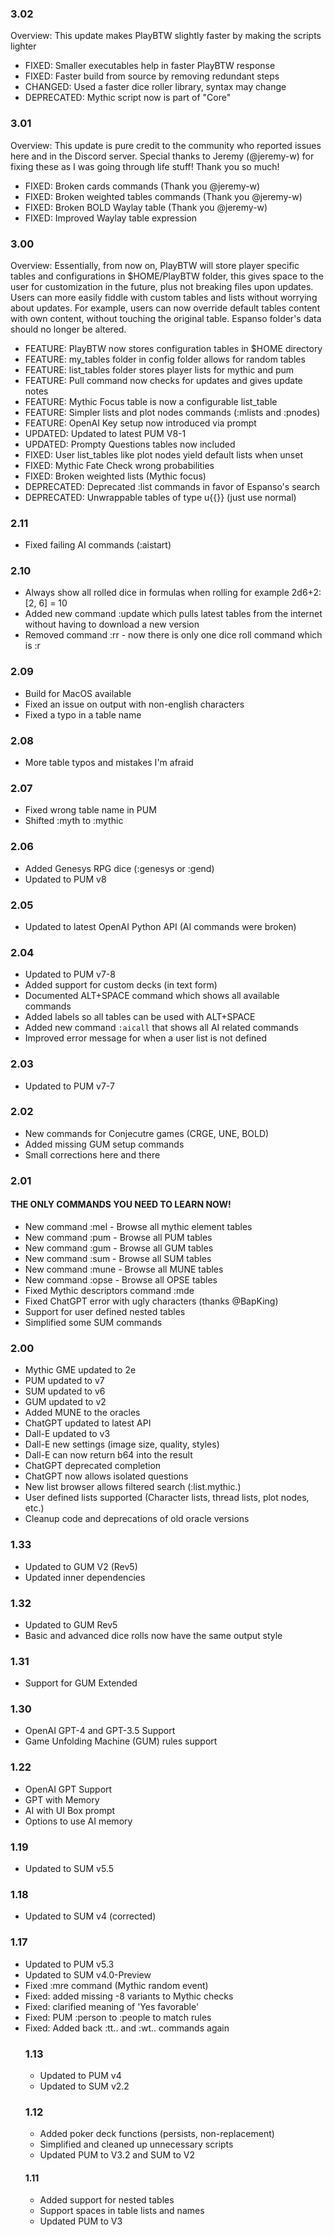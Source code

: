 ### 3.02
Overview: This update makes PlayBTW slightly faster by making the scripts lighter

* FIXED: Smaller executables help in faster PlayBTW response
* FIXED: Faster build from source by removing redundant steps
* CHANGED: Used a faster dice roller library, syntax may change
* DEPRECATED: Mythic script now is part of "Core"

### 3.01
Overview: This update is pure credit to the community who reported issues here and in the Discord server. Special thanks to Jeremy (@jeremy-w) for fixing these as I was going through life stuff! Thank you so much!

* FIXED: Broken cards commands (Thank you @jeremy-w)
* FIXED: Broken weighted tables commands (Thank you @jeremy-w)
* FIXED: Broken BOLD Waylay table (Thank you @jeremy-w)
* FIXED: Improved Waylay table expression

### 3.00
Overview: Essentially, from now on, PlayBTW will store player specific tables and configurations in $HOME/PlayBTW folder, this gives space to the user for customization in the future, plus not breaking files upon updates. Users can more easily fiddle with custom tables and lists without worrying about updates. For example, users can now override default tables content with own content, without touching the original table. Espanso folder's data should no longer be altered.

* FEATURE: PlayBTW now stores configuration tables in $HOME directory
* FEATURE: my_tables folder in config folder allows for random tables
* FEATURE: list_tables folder stores player lists for mythic and pum
* FEATURE: Pull command now checks for updates and gives update notes
* FEATURE: Mythic Focus table is now a configurable list_table
* FEATURE: Simpler lists and plot nodes commands (:mlists and :pnodes)
* FEATURE: OpenAI Key setup now introduced via prompt
* UPDATED: Updated to latest PUM V8-1
* UPDATED: Prompty Questions tables now included
* FIXED: User list_tables like plot nodes yield default lists when unset
* FIXED: Mythic Fate Check wrong probabilities
* FIXED: Broken weighted lists (Mythic focus)
* DEPRECATED: Deprecated :list commands in favor of Espanso's search
* DEPRECATED: Unwrappable tables of type u{{}} (just use normal)

### 2.11
* Fixed failing AI commands (:aistart)

### 2.10
* Always show all rolled dice in formulas when rolling for example 2d6+2: [2, 6] = 10
* Added new command :update which pulls latest tables from the internet without having to download a new version
* Removed command :rr - now there is only one dice roll command which is :r<formula>

### 2.09
* Build for MacOS available
* Fixed an issue on output with non-english characters
* Fixed a typo in a table name

### 2.08
* More table typos and mistakes I'm afraid

### 2.07
* Fixed wrong table name in PUM
* Shifted :myth to :mythic

### 2.06
* Added Genesys RPG dice (:genesys or :gend)
* Updated to PUM v8

### 2.05
* Updated to latest OpenAI Python API (AI commands were broken)

### 2.04
* Updated to PUM v7-8
* Added support for custom decks (in text form)
* Documented ALT+SPACE command which shows all available commands
* Added labels so all tables can be used with ALT+SPACE
* Added new command `:aicall` that shows all AI related commands
* Improved error message for when a user list is not defined

### 2.03
* Updated to PUM v7-7

### 2.02
* New commands for Conjecutre games (CRGE, UNE, BOLD)
* Added missing GUM setup commands
* Small corrections here and there

### 2.01
#### THE ONLY COMMANDS YOU NEED TO LEARN NOW!
* New command :mel - Browse all mythic element tables
* New command :pum - Browse all PUM tables
* New command :gum - Browse all GUM tables
* New command :sum - Browse all SUM tables
* New command :mune - Browse all MUNE tables
* New command :opse - Browse all OPSE tables
* Fixed Mythic descriptors command :mde
* Fixed ChatGPT error with ugly characters (thanks @BapKing)
* Support for user defined nested tables
* Simplified some SUM commands

### 2.00
* Mythic GME updated to 2e
* PUM updated to v7
* SUM updated to v6
* GUM updated to v2
* Added MUNE to the oracles
* ChatGPT updated to latest API
* Dall-E updated to v3
* Dall-E new settings (image size, quality, styles)
* Dall-E can now return b64 into the result
* ChatGPT deprecated completion
* ChatGPT now allows isolated questions
* New list browser allows filtered search (:list.mythic.)
* User defined lists supported (Character lists, thread lists, plot nodes, etc.)
* Cleanup code and deprecations of old oracle versions

### 1.33
* Updated to GUM V2 (Rev5)
* Updated inner dependencies

### 1.32
* Updated to GUM Rev5
* Basic and advanced dice rolls now have the same output style

### 1.31
* Support for GUM Extended

### 1.30
* OpenAI GPT-4 and GPT-3.5 Support
* Game Unfolding Machine (GUM) rules support

### 1.22
* OpenAI GPT Support
* GPT with Memory
* AI with UI Box prompt
* Options to use AI memory

### 1.19
* Updated to SUM v5.5

### 1.18
* Updated to SUM v4 (corrected)

### 1.17
* Updated to PUM v5.3
* Updated to SUM v4.0-Preview
* Fixed :mre command (Mythic random event)
* Fixed: added missing -8 variants to Mythic checks
* Fixed: clarified meaning of 'Yes favorable'
* Fixed: PUM :person to :people to match rules
* Fixed: Added back :tt.<table>. and :wt.<wtable>. commands again

### 1.13
* Updated to PUM v4
* Updated to SUM v2.2

### 1.12
* Added poker deck functions (persists, non-replacement)
* Simplified and cleaned up unnecessary scripts
* Updated PUM to V3.2 and SUM to V2

#### 1.11
* Added support for nested tables
* Support spaces in table lists and names
* Updated PUM to V3